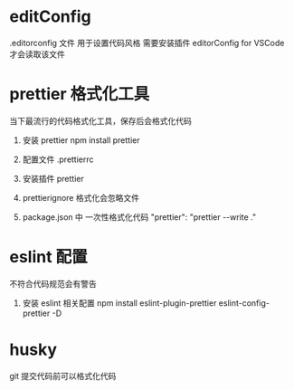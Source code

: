 # editConfig

.editorconfig 文件 用于设置代码风格
需要安装插件 editorConfig for VSCode 才会读取该文件

# prettier 格式化工具

当下最流行的代码格式化工具，保存后会格式化代码

1. 安装 prettier
   npm install prettier
2. 配置文件 .prettierrc

3. 安装插件 prettier

4. prettierignore 格式化会忽略文件

5. package.json 中
   一次性格式化代码
   "prettier": "prettier --write ."

# eslint 配置

不符合代码规范会有警告

1. 安装 eslint 相关配置
   npm install eslint-plugin-prettier eslint-config-prettier -D


# husky 
git 提交代码前可以格式化代码
